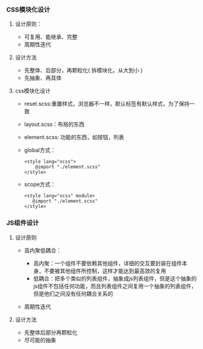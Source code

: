 ### CSS模块化设计
1. 设计原则：
    - 可复用、能继承、完整
    - 周期性迭代
2. 设计方法
    - 先整体、后部分，再颗粒化( 拆模块化，从大到小 )
    - 先抽象、再具体
 
 3. css模块化设计
    - reset.scss:重置样式，浏览器不一样，默认标签有默认样式，为了保持一致 
    - layout.scss：布局的东西
    - element.scss: 功能的东西，如按钮，列表
    - global方式：

        ```
        <style lang="scss">
            @import "./element.scss"
        </style>
        ```
    - scope方式：
    
         ```
        <style lang="scss" module>
            @import "./element.scss"
        </style>
        ```
### JS组件设计
1. 设计原则
    - 高内聚低耦合：
        - 高内聚：一个组件不要依赖其他组件，详细的交互要封装在组件本身，不要被其他组件所控制，这样才能达到最高效的复用
        - 低耦合：把多个类似的列表组件，抽象成js列表组件，但是这个抽象的js组件不包括任何功能，而且列表组件之间复用一个抽象的列表组件，但是他们之间没有任何耦合关系的

    - 周期性迭代

2. 设计方法
    - 先整体后部分再颗粒化
    - 尽可能的抽象
    


